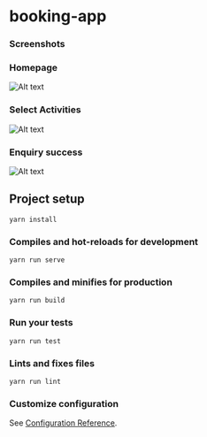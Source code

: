 # booking-app
### Screenshots

### Homepage
![Alt text](https://user-images.githubusercontent.com/28885607/79048826-467d4a00-7c52-11ea-9a11-abb55035b03c.png)

### Select Activities
![Alt text](https://user-images.githubusercontent.com/28885607/79048820-41b89600-7c52-11ea-82e5-1e6418bd72b1.png)

### Enquiry success
![Alt text](https://user-images.githubusercontent.com/28885607/79048811-39605b00-7c52-11ea-9f08-59bf34a646cc.png)

## Project setup
```
yarn install
```

### Compiles and hot-reloads for development
```
yarn run serve
```

### Compiles and minifies for production
```
yarn run build
```

### Run your tests
```
yarn run test
```

### Lints and fixes files
```
yarn run lint
```

### Customize configuration
See [Configuration Reference](https://cli.vuejs.org/config/).
